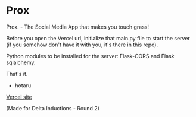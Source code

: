 # Prox
Prox. - The Social Media App that makes you touch grass!

Before you open the Vercel url, initialize that main.py file to start the server (if you somehow don't have it with you, it's there in this repo).

Python modules to be installed for the server: Flask-CORS and Flask sqlalchemy.

That's it.

- hotaru

[Vercel site](https://prox-by-hotaru.vercel.app/)


(Made for Delta Inductions - Round 2)
